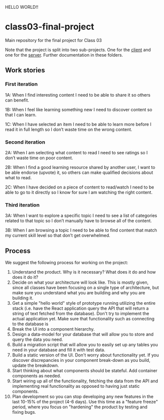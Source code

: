 ﻿HELLO WORLD!!
# class03-final-project
Main repository for the final project for Class 03

Note that the project is split into two sub-projects. One for the [client](/client) and one for the [server](server). Further documentation in these folders.

## Work stories

### First iteration

1A: When I find interesting content I need to be able to share it so others can benefit.

1B: When I feel like learning something new I need to discover content so that I can learn.

1C: When I have selected an item I need to be able to learn more before I read it in full length so I don’t waste time on the wrong content.

### Second iteration

2A: When I am selecting what content to read I need to see ratings so I don’t waste time on poor content.

2B: When I find a good learning resource shared by another user, I want to be able endorse (upvote) it, so others can make qualified decisions about what to read.

2C: When I have decided on a piece of content to read/watch I need to be able to go to it directly so I know for sure I am watching the right content.

### Third iteration

3A: When I want to explore a specific topic I need to see a list of categories related to that topic so I don’t manually have to browse all of the content.

3B: When I am browsing a topic I need to be able to find content that match my current skill level so that don’t get overwhelmed.

## Process

We suggest the following process for working on the project:

1. Understand the product. Why is it necessary? What does it do and how does it do it?
2. Decide on what your architecture will look like. This is mostly given, since all classes have been focusing on a single type of architecture, but make sure you understand what you are building and why you are building it.
3. Get a simple "hello world" style of prototype running utilizing the entire stack (i.e. have the React application query the API that will return a string of text fetched from the database). Don't try to implement the actual application yet. Make sure that functionality such as connecting to the database is 
4. Break the UI into a component hierarchy.
5. Design a data-model for your database that will allow you to store and query the data you need.
6. Build a migration script that will allow you to easily set up any tables you need in your database and fill it with test data.
7. Build a static version of the UI. Don't worry about functionality yet. If you discover discrepancies in your component break-down as you build, update the breakdown.
8. Start thinking about what components should be stateful. Add container components as needed.
9. Start wiring up all of the functionality, fetching the data from the API and implementing real functionality as opposed to having just static components.
10. Plan development so you can stop developing any new features in the last 10-15% of the project (4-6 days). Use this time as a "feature freeze" period, where you focus on "hardening" the product by testing and fixing bugs. 
